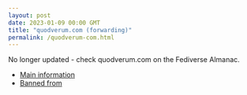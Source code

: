 ```yaml
---
layout: post
date: 2023-01-09 00:00 GMT
title: "quodverum.com (forwarding)"
permalink: /quodverum-com.html
---
```


No longer updated - check quodverum.com on the Fediverse Almanac.

* [Main information](https://www.fediversealmanac.com/api/v1/instances/quodverum.com)
* [Banned from](https://www.fediversealmanac.com/api/v1/instances/quodverum.com/banned_from)

